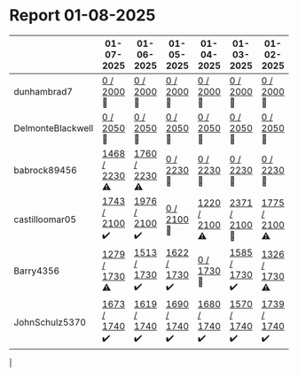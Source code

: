 # Report 01-08-2025
| | 01-07-2025 | 01-06-2025 | 01-05-2025 | 01-04-2025 | 01-03-2025 | 01-02-2025 | 01-01-2025 |
| --- | --- | --- | --- | --- | --- | --- | --- |
| dunhambrad7 | [0 / 2000](https://www.myfitnesspal.com/food/diary/dunhambrad7?date=2025-01-07) :no_entry_sign: | [0 / 2000](https://www.myfitnesspal.com/food/diary/dunhambrad7?date=2025-01-06) :no_entry_sign: | [0 / 2000](https://www.myfitnesspal.com/food/diary/dunhambrad7?date=2025-01-05) :no_entry_sign: | [0 / 2000](https://www.myfitnesspal.com/food/diary/dunhambrad7?date=2025-01-04) :no_entry_sign: | [0 / 2000](https://www.myfitnesspal.com/food/diary/dunhambrad7?date=2025-01-03) :no_entry_sign: | [0 / 2000](https://www.myfitnesspal.com/food/diary/dunhambrad7?date=2025-01-02) :no_entry_sign: | [0 / 2000](https://www.myfitnesspal.com/food/diary/dunhambrad7?date=2025-01-01) :no_entry_sign: |
| DelmonteBlackwell | [0 / 2050](https://www.myfitnesspal.com/food/diary/DelmonteBlackwell?date=2025-01-07) :no_entry_sign: | [0 / 2050](https://www.myfitnesspal.com/food/diary/DelmonteBlackwell?date=2025-01-06) :no_entry_sign: | [0 / 2050](https://www.myfitnesspal.com/food/diary/DelmonteBlackwell?date=2025-01-05) :no_entry_sign: | [0 / 2050](https://www.myfitnesspal.com/food/diary/DelmonteBlackwell?date=2025-01-04) :no_entry_sign: | [0 / 2050](https://www.myfitnesspal.com/food/diary/DelmonteBlackwell?date=2025-01-03) :no_entry_sign: | [0 / 2050](https://www.myfitnesspal.com/food/diary/DelmonteBlackwell?date=2025-01-02) :no_entry_sign: | [0 / 2050](https://www.myfitnesspal.com/food/diary/DelmonteBlackwell?date=2025-01-01) :no_entry_sign: |
| babrock89456 | [1468 / 2230](https://www.myfitnesspal.com/food/diary/babrock89456?date=2025-01-07) :warning: | [1760 / 2230](https://www.myfitnesspal.com/food/diary/babrock89456?date=2025-01-06) :warning: | [0 / 2230](https://www.myfitnesspal.com/food/diary/babrock89456?date=2025-01-05) :no_entry_sign: | [0 / 2230](https://www.myfitnesspal.com/food/diary/babrock89456?date=2025-01-04) :no_entry_sign: | [0 / 2230](https://www.myfitnesspal.com/food/diary/babrock89456?date=2025-01-03) :no_entry_sign: | [0 / 2230](https://www.myfitnesspal.com/food/diary/babrock89456?date=2025-01-02) :no_entry_sign: | [0 / 2230](https://www.myfitnesspal.com/food/diary/babrock89456?date=2025-01-01) :no_entry_sign: |
| castilloomar05 | [1743 / 2100](https://www.myfitnesspal.com/food/diary/castilloomar05?date=2025-01-07) :heavy_check_mark: | [1976 / 2100](https://www.myfitnesspal.com/food/diary/castilloomar05?date=2025-01-06) :heavy_check_mark: | [0 / 2100](https://www.myfitnesspal.com/food/diary/castilloomar05?date=2025-01-05) :no_entry_sign: | [1220 / 2100](https://www.myfitnesspal.com/food/diary/castilloomar05?date=2025-01-04) :warning: | [2371 / 2100](https://www.myfitnesspal.com/food/diary/castilloomar05?date=2025-01-03) :no_entry_sign: | [1775 / 2100](https://www.myfitnesspal.com/food/diary/castilloomar05?date=2025-01-02) :warning: | [2336 / 2100](https://www.myfitnesspal.com/food/diary/castilloomar05?date=2025-01-01) :no_entry_sign: |
| Barry4356 | [1279 / 1730](https://www.myfitnesspal.com/food/diary/Barry4356?date=2025-01-07) :warning: | [1513 / 1730](https://www.myfitnesspal.com/food/diary/Barry4356?date=2025-01-06) :heavy_check_mark: | [1622 / 1730](https://www.myfitnesspal.com/food/diary/Barry4356?date=2025-01-05) :heavy_check_mark: | [0 / 1730](https://www.myfitnesspal.com/food/diary/Barry4356?date=2025-01-04) :no_entry_sign: | [1585 / 1730](https://www.myfitnesspal.com/food/diary/Barry4356?date=2025-01-03) :heavy_check_mark: | [1326 / 1730](https://www.myfitnesspal.com/food/diary/Barry4356?date=2025-01-02) :warning: | [1070 / 1730](https://www.myfitnesspal.com/food/diary/Barry4356?date=2025-01-01) :warning: |
| JohnSchulz5370 | [1673 / 1740](https://www.myfitnesspal.com/food/diary/JohnSchulz5370?date=2025-01-07) :heavy_check_mark: | [1619 / 1740](https://www.myfitnesspal.com/food/diary/JohnSchulz5370?date=2025-01-06) :heavy_check_mark: | [1690 / 1740](https://www.myfitnesspal.com/food/diary/JohnSchulz5370?date=2025-01-05) :heavy_check_mark: | [1680 / 1740](https://www.myfitnesspal.com/food/diary/JohnSchulz5370?date=2025-01-04) :heavy_check_mark: | [1570 / 1740](https://www.myfitnesspal.com/food/diary/JohnSchulz5370?date=2025-01-03) :heavy_check_mark: | [1739 / 1740](https://www.myfitnesspal.com/food/diary/JohnSchulz5370?date=2025-01-02) :heavy_check_mark: | [1721 / 1740](https://www.myfitnesspal.com/food/diary/JohnSchulz5370?date=2025-01-01) :heavy_check_mark: |
|